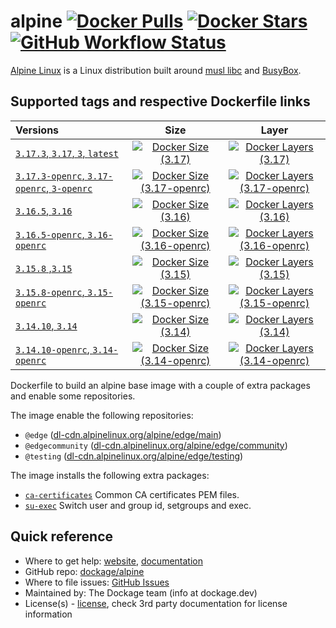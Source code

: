 # alpine [![Docker Pulls](https://badgen.net/docker/pulls/dockage/alpine?icon=docker&label=pulls)](https://hub.docker.com/r/dockage/alpine/) [![Docker Stars](https://badgen.net/docker/stars/dockage/alpine?icon=docker&label=stars)](https://hub.docker.com/r/dockage/alpine/) [![GitHub Workflow Status](https://img.shields.io/github/actions/workflow/status/dockage/alpine/ci.yml)](https://github.com/dockage/alpine/actions/workflows/ci.yaml)

[Alpine Linux](https://alpinelinux.org) is a Linux distribution built around [musl libc](https://www.musl-libc.org) and [BusyBox](https://www.busybox.net).

## Supported tags and respective Dockerfile links
| Versions                                                                                                    |                                                                           Size                                                                            |                                                                              Layer                                                                              |
|:------------------------------------------------------------------------------------------------------------|:---------------------------------------------------------------------------------------------------------------------------------------------------------:|:---------------------------------------------------------------------------------------------------------------------------------------------------------------:|
| [`3.17.3`, `3.17`, `3`, `latest`](https://github.com/dockage/alpine/blob/master/3.17/Dockerfile)            |        [![Docker Size (3.17)](https://badgen.net/docker/size/dockage/alpine/3.17?icon=docker&label=size)](https://hub.docker.com/r/dockage/alpine)        |        [![Docker Layers (3.17)](https://badgen.net/docker/layers/dockage/alpine/3.17?icon=docker&label=layers)](https://hub.docker.com/r/dockage/alpine)        |
| [`3.17.3-openrc`, `3.17-openrc`, `3-openrc`](https://github.com/dockage/alpine/blob/master/3.17/Dockerfile) | [![Docker Size (3.17-openrc)](https://badgen.net/docker/size/dockage/alpine/3.17-openrc?icon=docker&label=size)](https://hub.docker.com/r/dockage/alpine) | [![Docker Layers (3.17-openrc)](https://badgen.net/docker/layers/dockage/alpine/3.17-openrc?icon=docker&label=layers)](https://hub.docker.com/r/dockage/alpine) |
| [`3.16.5`, `3.16`](https://github.com/dockage/alpine/blob/master/3.16/Dockerfile)                           |        [![Docker Size (3.16)](https://badgen.net/docker/size/dockage/alpine/3.16?icon=docker&label=size)](https://hub.docker.com/r/dockage/alpine)        |        [![Docker Layers (3.16)](https://badgen.net/docker/layers/dockage/alpine/3.16?icon=docker&label=layers)](https://hub.docker.com/r/dockage/alpine)        |
| [`3.16.5-openrc`, `3.16-openrc`](https://github.com/dockage/alpine/blob/master/3.16/Dockerfile)             | [![Docker Size (3.16-openrc)](https://badgen.net/docker/size/dockage/alpine/3.16-openrc?icon=docker&label=size)](https://hub.docker.com/r/dockage/alpine) | [![Docker Layers (3.16-openrc)](https://badgen.net/docker/layers/dockage/alpine/3.16-openrc?icon=docker&label=layers)](https://hub.docker.com/r/dockage/alpine) |
| [`3.15.8` ,`3.15`](https://github.com/dockage/alpine/blob/master/3.15/Dockerfile)                           |        [![Docker Size (3.15)](https://badgen.net/docker/size/dockage/alpine/3.15?icon=docker&label=size)](https://hub.docker.com/r/dockage/alpine)        |        [![Docker Layers (3.15)](https://badgen.net/docker/layers/dockage/alpine/3.15?icon=docker&label=layers)](https://hub.docker.com/r/dockage/alpine)        |
| [`3.15.8-openrc`, `3.15-openrc`](https://github.com/dockage/alpine/blob/master/3.15/Dockerfile)             | [![Docker Size (3.15-openrc)](https://badgen.net/docker/size/dockage/alpine/3.15-openrc?icon=docker&label=size)](https://hub.docker.com/r/dockage/alpine) | [![Docker Layers (3.15-openrc)](https://badgen.net/docker/layers/dockage/alpine/3.15-openrc?icon=docker&label=layers)](https://hub.docker.com/r/dockage/alpine) |
| [`3.14.10`, `3.14`](https://github.com/dockage/alpine/blob/master/3.14/Dockerfile)                           |        [![Docker Size (3.14)](https://badgen.net/docker/size/dockage/alpine/3.14?icon=docker&label=size)](https://hub.docker.com/r/dockage/alpine)        |        [![Docker Layers (3.14)](https://badgen.net/docker/layers/dockage/alpine/3.14?icon=docker&label=layers)](https://hub.docker.com/r/dockage/alpine)        |
| [`3.14.10-openrc`, `3.14-openrc`](https://github.com/dockage/alpine/blob/master/3.14/Dockerfile)             | [![Docker Size (3.14-openrc)](https://badgen.net/docker/size/dockage/alpine/3.14-openrc?icon=docker&label=size)](https://hub.docker.com/r/dockage/alpine) | [![Docker Layers (3.14-openrc)](https://badgen.net/docker/layers/dockage/alpine/3.14-openrc?icon=docker&label=layers)](https://hub.docker.com/r/dockage/alpine) |

Dockerfile to build an alpine base image with a couple of extra packages and enable some repositories.

The image enable the following repositories:

- `@edge` ([dl-cdn.alpinelinux.org/alpine/edge/main](http://dl-cdn.alpinelinux.org/alpine/edge/main))
- `@edgecommunity` ([dl-cdn.alpinelinux.org/alpine/edge/community](http://dl-cdn.alpinelinux.org/alpine/edge/community))
- `@testing` ([dl-cdn.alpinelinux.org/alpine/edge/testing](http://dl-cdn.alpinelinux.org/alpine/edge/testing))

The image installs the following extra packages:

- [`ca-certificates`](https://www.mozilla.org/en-US/about/governance/policies/security-group/certs/) Common CA certificates PEM files.
- [`su-exec`](https://github.com/ncopa/su-exec) Switch user and group id, setgroups and exec.

## Quick reference
* Where to get help: [website](https://dockage.dev/), [documentation](https://dockage.dev/docs/)
* GitHub repo: [dockage/alpine](https://github.com/dockage/alpine)
* Where to file issues: [GitHub Issues](https://github.com/dockage/alpine/issues)
* Maintained by: The Dockage team (info at dockage.dev)
* License(s) - [license](https://github.com/dockage/alpine/blob/main/LICENSE), check 3rd party documentation for license information
